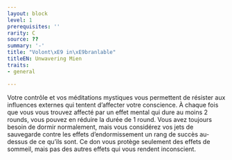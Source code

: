 ```yaml
---
layout: block
level: 1
prerequisites: ''
rarity: C
source: ??
summary: '-'
title: "Volont\xE9 in\xE9branlable"
titleEN: Unwavering Mien
traits:
- general

---
```


<p>Votre contrôle et vos méditations mystiques vous permettent de résister aux influences externes qui tentent d’affecter votre conscience. À chaque fois que vous vous trouvez affecté par un effet mental qui dure au moins 2 rounds, vous pouvez en réduire la durée de 1 round. Vous avez toujours besoin de dormir normalement, mais vous considérez vos jets de sauvegarde contre les effets d’endormissement un rang de succès au-dessus de ce qu’ils sont. Ce don vous protège seulement des effets de sommeil, mais pas des autres effets qui vous rendent inconscient.</p>